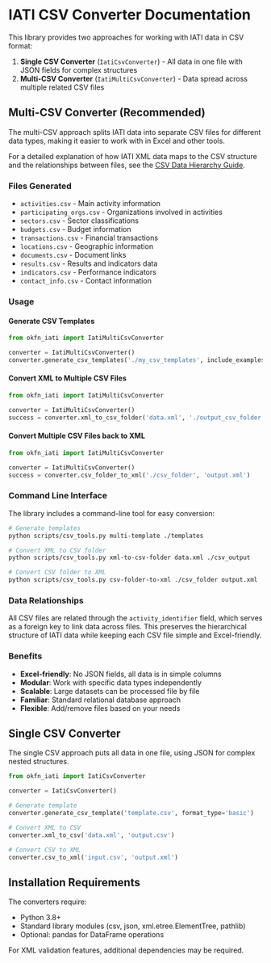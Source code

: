 # IATI CSV Converter Documentation

This library provides two approaches for working with IATI data in CSV format:

1. **Single CSV Converter** (`IatiCsvConverter`) - All data in one file with JSON fields for complex structures
2. **Multi-CSV Converter** (`IatiMultiCsvConverter`) - Data spread across multiple related CSV files

## Multi-CSV Converter (Recommended)

The multi-CSV approach splits IATI data into separate CSV files for different data types, making it easier to work with in Excel and other tools.

For a detailed explanation of how IATI XML data maps to the CSV structure and the relationships between files, see the [CSV Data Hierarchy Guide](csv_data_hierarchy.md).

### Files Generated

- `activities.csv` - Main activity information
- `participating_orgs.csv` - Organizations involved in activities
- `sectors.csv` - Sector classifications
- `budgets.csv` - Budget information
- `transactions.csv` - Financial transactions
- `locations.csv` - Geographic information
- `documents.csv` - Document links
- `results.csv` - Results and indicators data
- `indicators.csv` - Performance indicators
- `contact_info.csv` - Contact information

### Usage

#### Generate CSV Templates

```python
from okfn_iati import IatiMultiCsvConverter

converter = IatiMultiCsvConverter()
converter.generate_csv_templates('./my_csv_templates', include_examples=True)
```

#### Convert XML to Multiple CSV Files

```python
from okfn_iati import IatiMultiCsvConverter

converter = IatiMultiCsvConverter()
success = converter.xml_to_csv_folder('data.xml', './output_csv_folder')
```

#### Convert Multiple CSV Files back to XML

```python
from okfn_iati import IatiMultiCsvConverter

converter = IatiMultiCsvConverter()
success = converter.csv_folder_to_xml('./csv_folder', 'output.xml')
```

### Command Line Interface

The library includes a command-line tool for easy conversion:

```bash
# Generate templates
python scripts/csv_tools.py multi-template ./templates

# Convert XML to CSV folder
python scripts/csv_tools.py xml-to-csv-folder data.xml ./csv_output

# Convert CSV folder to XML
python scripts/csv_tools.py csv-folder-to-xml ./csv_folder output.xml
```

### Data Relationships

All CSV files are related through the `activity_identifier` field, which serves as a foreign key to link data across files. This preserves the hierarchical structure of IATI data while keeping each CSV file simple and Excel-friendly.

### Benefits

- **Excel-friendly**: No JSON fields, all data is in simple columns
- **Modular**: Work with specific data types independently
- **Scalable**: Large datasets can be processed file by file
- **Familiar**: Standard relational database approach
- **Flexible**: Add/remove files based on your needs

## Single CSV Converter

The single CSV approach puts all data in one file, using JSON for complex nested structures.

```python
from okfn_iati import IatiCsvConverter

converter = IatiCsvConverter()

# Generate template
converter.generate_csv_template('template.csv', format_type='basic')

# Convert XML to CSV
converter.xml_to_csv('data.xml', 'output.csv')

# Convert CSV to XML
converter.csv_to_xml('input.csv', 'output.xml')
```

## Installation Requirements

The converters require:
- Python 3.8+
- Standard library modules (csv, json, xml.etree.ElementTree, pathlib)
- Optional: pandas for DataFrame operations

For XML validation features, additional dependencies may be required.
